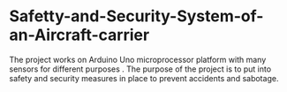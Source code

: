 # Safetty-and-Security-System-of-an-Aircraft-carrier
The project works on Arduino Uno microprocessor platform with many sensors for different purposes . 
The purpose of the project is to put into safety and security measures in place to prevent accidents and sabotage.
